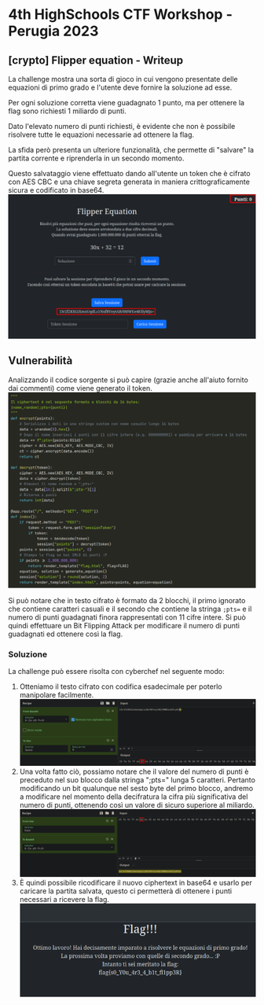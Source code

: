 # 4th HighSchools CTF Workshop - Perugia 2023

## [crypto] Flipper equation - Writeup

La challenge mostra una sorta di gioco in cui vengono presentate delle equazioni di primo grado e l'utente deve fornire la soluzione ad esse.

Per ogni soluzione corretta viene guadagnato 1 punto, ma per ottenere la flag sono richiesti 1 miliardo di punti.

Dato l'elevato numero di punti richiesti, è evidente che non è possibile risolvere tutte le equazioni necessarie ad ottenere la flag.

La sfida però presenta un ulteriore funzionalità, che permette di "salvare" la partita corrente e riprenderla in un secondo momento.

Questo salvataggio viene effettuato dando all'utente un token che è cifrato con AES CBC e una chiave segreta generata in maniera crittograficamente sicura e codificato in base64.
![token](./writeup/session_token.png)

## Vulnerabilità

Analizzando il codice sorgente si può capire (grazie anche all'aiuto fornito dai commenti) come viene generato il token.
![source](./writeup/source.png)

Si può notare che in testo cifrato è formato da 2 blocchi, il primo ignorato che contiene caratteri casuali e il secondo che contiene la stringa `;pts=` e il numero di punti guadagnati finora rappresentati con 11 cifre intere.
Si può quindi effettuare un Bit Flipping Attack per modificare il numero di punti guadagnati ed ottenere così la flag.

### Soluzione

La challenge può essere risolta con cyberchef nel seguente modo:

1. Otteniamo il testo cifrato con codifica esadecimale per poterlo manipolare facilmente.
   ![ct_hex](./writeup/ct_hex.png)
2. Una volta fatto ciò, possiamo notare che il valore del numero di punti è preceduto nel suo blocco dalla stringa ";pts=" lunga 5 caratteri.
   Pertanto modificando un bit qualunque nel sesto byte del primo blocco, andremo a modificare nel momento della decifratura la cifra più significativa del numero di punti, ottenendo così un valore di sicuro superiore al miliardo.
   ![ct_flipped](./writeup/ct_flipped.png)
3. È quindi possibile ricodificare il nuovo ciphertext in base64 e usarlo per caricare la partita salvata, questo ci permetterà di ottenere i punti necessari a ricevere la flag.
   ![flag](./writeup/flag.png)
